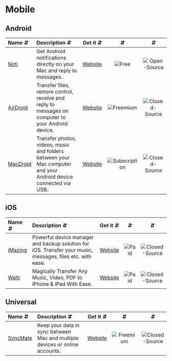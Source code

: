 # Mobile 

## Android
| Name ⇵ | Description ⇵ | Get it ⇵ | ⇵ | ⇵ |
|:-------|:--------------|:--------:|:-:|:-:|
|[Noti](https://noti.center/)| Get Android notifications directly on your Mac and reply to messages.|[Website](https://noti.center/)|![Free](symbols/free.svg "Free")|![Open-Source](symbols/open.svg "Open-Source")|
|[AirDroid](https://www.airdroid.com/)| Transfer files, remore control, receive and reply to messages on computer to your Android device.|[Website](https://www.airdroid.com/)|![Freemium](symbols/freemium.svg "Freemium")|![Closed-Source](symbols/closed.svg "Closed-Source")|
|[MacDroid](https://www.macdroid.app/)| Transfer photos, videos, music and folders between your Mac computer and your Android device connected via USB.|[Website](https://www.macdroid.app/)|![Subscription](symbols/subscription.svg "Subscription")|![Closed-Source](symbols/closed.svg "Closed-Source")|


## iOS
| Name ⇵ | Description ⇵ | Get it ⇵ | ⇵ | ⇵ |
|:-------|:--------------|:--------:|:-:|:-:|
|[iMazing](https://imazing.com/)| Powerful device manager and backup solution for iOS. Transfer your music, messages, files etc. with ease.|[Website](https://imazing.com/)|![Paid](symbols/paid.svg "Paid")|![Closed-Source](symbols/closed.svg "Closed-Source")|
|[Waltr](https://softorino.com/waltr/)| Magically Transfer Any Music, Video, PDF to iPhone & iPad With Ease.|[Website](https://softorino.com/waltr/)|![Paid](symbols/paid.svg "Paid")|![Closed-Source](symbols/closed.svg "Closed-Source")|		

## Universal 
| Name ⇵ | Description ⇵ | Get it ⇵ | ⇵ | ⇵ |
|:-------|:--------------|:--------:|:-:|:-:|
|[SyncMate](https://www.sync-mac.com/)| Keep your data in sync between Mac and multiple devices or online accounts.|[Website](https://www.sync-mac.com/)|![Freemium](symbols/freemium.svg "Freemium")|![Closed-Source](symbols/closed.svg "Closed-Source")|

